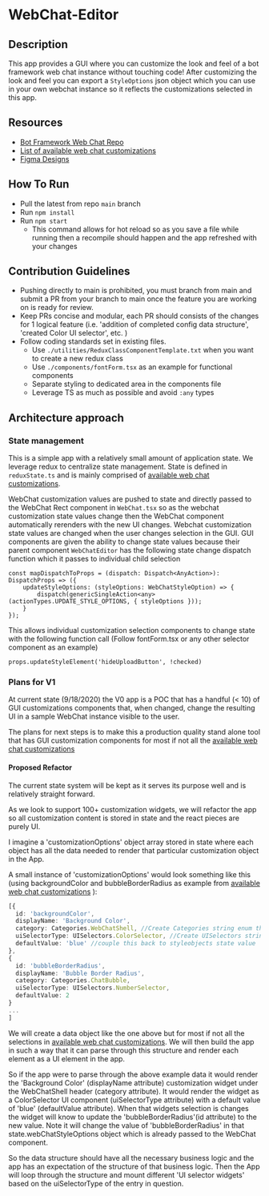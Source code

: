 # WebChat-Editor

## Description
This app provides a GUI where you can customize the look and feel of a bot framework web chat instance without touching code! After customizing the look and feel you can export a `StyleOptions` json object which you can use in your own webchat instance so it reflects the customizations selected in this app. 

## Resources
- [Bot Framework Web Chat Repo](https://github.com/microsoft/BotFramework-WebChat/)
- [List of available web chat customizations](https://github.com/microsoft/BotFramework-WebChat/blob/master/packages/component/src/Styles/defaultStyleOptions.js)
- [Figma Designs]()

## How To Run
- Pull the latest from repo `main` branch
- Run `npm install`
- Run `npm start`
  - This command allows for hot reload so as you save a file while running then a recompile should happen and the app refreshed with your changes

## Contribution Guidelines
- Pushing directly to main is prohibited, you must branch from main and submit a PR from your branch to main once the feature you are working on is ready for review. 
- Keep PRs concise and modular, each PR should consists of the changes for 1 logical feature (i.e. 'addition of completed config data structure', 'created Color UI selector', etc. )
- Follow coding standards set in existing files. 
  - Use `./utilities/ReduxClassComponentTemplate.txt` when you want to create a new redux class
  - Use `./components/fontForm.tsx` as an example for functional components 
  - Separate styling to dedicated area in the components file
  - Leverage TS as much as possible and avoid `:any` types

## Architecture approach
### State management
This is a simple app with a relatively small amount of application state. We leverage redux to centralize state management. State is defined in `reduxState.ts` and is mainly comprised of [available web chat customizations](https://github.com/microsoft/BotFramework-WebChat/blob/master/packages/component/src/Styles/defaultStyleOptions.js).

WebChat customization values are pushed to state and directly passed to the WebChat Rect component in `WebChat.tsx` so as the webchat customization state values change then the WebChat component automatically rerenders with the new UI changes. Webchat customization state values are changed when the user changes selection in the GUI. GUI components are given the ability to change state values because their parent component `WebChatEditor` has the following state change dispatch function which it passes to individual child selection 

```
const mapDispatchToProps = (dispatch: Dispatch<AnyAction>): DispatchProps => ({
    updateStyleOptions: (styleOptions: WebChatStyleOption) => {
        dispatch(genericSingleAction<any>(actionTypes.UPDATE_STYLE_OPTIONS, { styleOptions }));
    }
});
```

This allows individual customization selection components to change state with the following function call (Follow fontForm.tsx or any other selector component as an example)

```
props.updateStyleElement('hideUploadButton', !checked)
```

### Plans for V1
At current state (9/18/2020) the V0 app is a POC that has a handful (< 10) of GUI customizations components that, when changed, change the resulting UI in a sample WebChat instance visible to the user. 

The plans for next steps is to make this a production quality stand alone tool that has GUI customization components for most if not all the [available web chat customizations](https://github.com/microsoft/BotFramework-WebChat/blob/master/packages/component/src/Styles/defaultStyleOptions.js)

#### Proposed Refactor
The current state system will be kept as it serves its purpose well and is relatively straight forward. 

As we look to support 100+ customization widgets, we will refactor the app so all customization content is stored in state and the react pieces are purely UI.

I imagine a 'customizationOptions' object array stored in state where each object has all the data needed to render that particular customization object in the App.

A small instance of 'customizationOptions' would look something like this (using backgroundColor and bubbleBorderRadius as example from [available web chat customizations](https://github.com/microsoft/BotFramework-WebChat/blob/master/packages/component/src/Styles/defaultStyleOptions.js) ): 

```typescript
[{
  id: 'backgroundColor',
  displayName: 'Background Color',
  category: Categories.WebChatShell, //Create Categories string enum that represents different UI categories
  uiSelectorType: UISelectors.ColorSelector, //Create UISelectors string enum that represents different available UI selectors 
  defaultValue: 'blue' //couple this back to styleobjects state value
},
{
  id: 'bubbleBorderRadius',
  displayName: 'Bubble Border Radius',
  category: Categories.ChatBubble,
  uiSelectorType: UISelectors.NumberSelector,
  defaultValue: 2
}
...
]
```

We will create a data object like the one above but for most if not all the selections in [available web chat customizations](https://github.com/microsoft/BotFramework-WebChat/blob/master/packages/component/src/Styles/defaultStyleOptions.js). We will then build the app in such a way that it can parse through this structure and render each element as a UI element in the app.

So if the app were to parse through the above example data it would render the 'Background Color' (displayName attribute) customization widget under the WebChatShell header (category attribute). It would render the widget as a ColorSelector UI component (uiSelectorType attribute) with a default value of 'blue' (defaultValue attribute). When that widgets selection is changes the widget will know to update the 'bubbleBorderRadius'(id attribute) to the new value. Note it will change the value of 'bubbleBorderRadius' in that state.webChatStyleOptions object which is already passed to the WebChat component.

So the data structure should have all the necessary business logic and the app has an expectation of the structure of that business logic. Then the App will loop through the structure and mount different 'UI selector widgets' based on the uiSelectorType of the entry in question. 